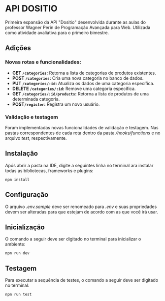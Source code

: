 # API DOSITIO
Primeira expansão da API "Dositio" desenvolvida durante as aulas do professor Wagner Perin de Programação Avançada para Web. Utilizada como atividade avaliativa para o primeiro bimestre.
## Adições
### Novas rotas e funcionalidades:
* **GET `/categories`:** Retorna a lista de categorias de produtos existentes.
* **POST `/categories`:** Cria uma nova categoria no banco de dados.
* **PUT `/categories/:id`:** Atualiza os dados de uma categoria específica.
* **DELETE `/categories/:id`:** Remove uma categoria específica.
* **GET `/categories/:id/products`:** Retorna a lista de produtos de uma determinada categoria.
* **POST`/register`:** Registra um novo usuário.
### Validação e testagem
Foram implementadas novas funcionalidades de validação e testagem. Nas pastas correspondentes de cada rota dentro da pasta _/hooks/functions_ e no arquivo _test_, respectivamente.
## Instalação
Após abrir a pasta na IDE, digite a seguintes linha no terminal ara instalar todas as bibliotecas, frameworks e plugins:
```
npm install
```
## Configuração
O arquivo _.env.sample_ deve ser renomeado para _.env_ e suas propriedades devem ser alteradas para que estejam de acordo com as que você irá usar.
## Inicialização
O comando a seguir deve ser digitado no terminal para inicializar o ambiente:
```
npm run dev
```
## Testagem
Para executar a sequência de testes, o comando a seguir deve ser digitado no terminal:
```
npm run test
```
